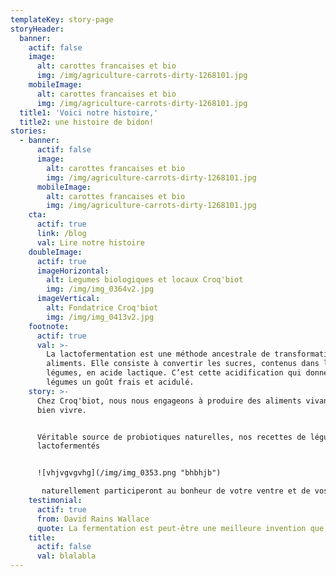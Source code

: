 ```yaml
---
templateKey: story-page
storyHeader:
  banner:
    actif: false
    image:
      alt: carottes francaises et bio
      img: /img/agriculture-carrots-dirty-1268101.jpg
    mobileImage:
      alt: carottes francaises et bio
      img: /img/agriculture-carrots-dirty-1268101.jpg
  title1: 'Voici notre histoire,'
  title2: une histoire de bidon!
stories:
  - banner:
      actif: false
      image:
        alt: carottes francaises et bio
        img: /img/agriculture-carrots-dirty-1268101.jpg
      mobileImage:
        alt: carottes francaises et bio
        img: /img/agriculture-carrots-dirty-1268101.jpg
    cta:
      actif: true
      link: /blog
      val: Lire notre histoire
    doubleImage:
      actif: true
      imageHorizontal:
        alt: Legumes biologiques et locaux Croq'biot
        img: /img/img_0364v2.jpg
      imageVertical:
        alt: Fondatrice Croq'biot
        img: /img/img_0413v2.jpg
    footnote:
      actif: true
      val: >-
        La lactofermentation est une méthode ancestrale de transformation des
        aliments. Elle consiste à convertir les sucres, contenus dans les
        légumes, en acide lactique. C’est cette acidification qui donne aux
        légumes un goût frais et acidulé.
    story: >-
      Chez Croq'biot, nous nous engageons à produire des aliments vivants pour
      bien vivre. 


      Véritable source de probiotiques naturelles, nos recettes de légumes
      lactofermentés


      ![vhjvgvgvhg](/img/img_0353.png "bhbhjb")

       naturellement participeront au bonheur de votre ventre et de vos papilles.
    testimonial:
      actif: true
      from: David Rains Wallace
      quote: La fermentation est peut-être une meilleure invention que le feu.
    title:
      actif: false
      val: blalabla
---
```


